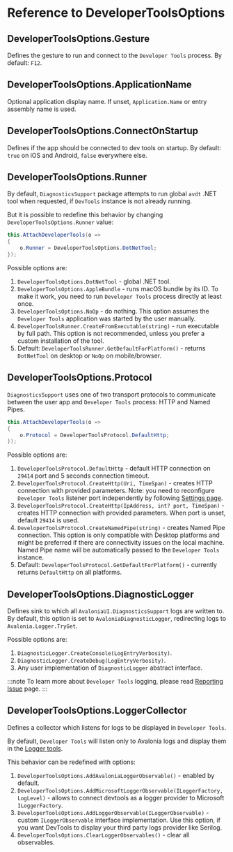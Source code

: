 # Reference to DeveloperToolsOptions

## DeveloperToolsOptions.Gesture

Defines the gesture to run and connect to the `Developer Tools` process.
By default: `F12`.

## DeveloperToolsOptions.ApplicationName

Optional application display name.
If unset, `Application.Name` or entry assembly name is used.

## DeveloperToolsOptions.ConnectOnStartup

Defines if the app should be connected to dev tools on startup.
By default: `true` on iOS and Android, `false` everywhere else.

## DeveloperToolsOptions.Runner

By default, `DiagnosticsSupport` package attempts to run global `avdt` .NET tool when requested, if `DevTools` instance is not already running.

But it is possible to redefine this behavior by changing `DeveloperToolsOptions.Runner` value:

```csharp
this.AttachDeveloperTools(o =>
{
    o.Runner = DeveloperToolsOptions.DotNetTool;
});
```

Possible options are:

1. `DeveloperToolsOptions.DotNetTool` - global .NET tool.
2. `DeveloperToolsOptions.AppleBundle` - runs macOS bundle by its ID. To make it work, you need to run `Developer Tools` process directly at least once.
3. `DeveloperToolsOptions.NoOp` - do nothing. This option assumes the `Developer Tools` application was started by the user manually. 
4. `DeveloperToolsRunner.CreateFromExecutable(string)` - run executable by full path. This option is not recommended, unless you prefer a custom installation of the tool.
5. Default: `DeveloperToolsRunner.GetDefaultForPlatform()` - returns `DotNetTool` on desktop or `NoOp` on mobile/browser.

## DeveloperToolsOptions.Protocol

`DiagnosticsSupport` uses one of two transport protocols to communicate between the user app and `Developer Tools` process: HTTP and Named Pipes.

```csharp
this.AttachDeveloperTools(o =>
{
    o.Protocol = DeveloperToolsProtocol.DefaultHttp;
});
```

Possible options are:

1. `DeveloperToolsProtocol.DefaultHttp` - default HTTP connection on `29414` port and 5 seconds connection timeout.
2. `DeveloperToolsProtocol.CreateHttp(Uri, TimeSpan)` - creates HTTP connection with provided parameters. Note: you need to reconfigure `Developer Tools` listener port independently by following [Settings page](./settings.md).
3. `DeveloperToolsProtocol.CreateHttp(IpAddress, int? port, TimeSpan)` - creates HTTP connection with provided parameters. When port is unset, default `29414` is used. 
4. `DeveloperToolsProtocol.CreateNamedPipe(string)` - creates Named Pipe connection. This option is only compatible with Desktop platforms and might be preferred if there are connectivity issues on the local machine. Named Pipe name will be automatically passed to the `Developer Tools` instance.
5. Default: `DeveloperToolsProtocol.GetDefaultForPlatform()` - currently returns `DefaultHttp` on all platforms.

## DeveloperToolsOptions.DiagnosticLogger

Defines sink to which all `AvaloniaUI.DiagnosticsSupport` logs are written to.
By default, this option is set to `AvaloniaDiagnosticLogger`, redirecting logs to `Avalonia.Logger.TryGet`.

Possible options are:

1. `DiagnosticLogger.CreateConsole(LogEntryVerbosity)`.
2. `DiagnosticLogger.CreateDebug(LogEntryVerbosity)`.
3. Any user implementation of `DiagnosticLogger` abstract interface.

:::note
To learn more about `Developer Tools` logging, please read [Reporting Issue](./reporing-issue.md) page.
:::

## DeveloperToolsOptions.LoggerCollector

Defines a collector which listens for logs to be displayed in `Developer Tools`.

By default, `Developer Tools` will listen only to Avalonia logs and display them in the [Logger tools](./tools/logs.md).

This behavior can be redefined with options:

1. `DeveloperToolsOptions.AddAvaloniaLoggerObservable()` - enabled by default.
2. `DeveloperToolsOptions.AddMicrosoftLoggerObservable(ILoggerFactory, LogLevel)` - allows to connect devtools as a logger provider to Microsoft `ILoggerFactory`.
3. `DeveloperToolsOptions.AddLoggerObservable(ILoggerObservable)` - custom `ILoggerObservable` interface implementation. Use this option, if you want DevTools to display your third party logs provider like Serilog.
4. `DeveloperToolsOptions.ClearLoggerObservables()` - clear all observables.
